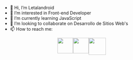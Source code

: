 - 👋 Hi, I’m Letalandroid
- 👀 I’m interested in Front-end Developer
- 🌱 I’m currently learning JavaScript
- 💞️ I’m looking to collaborate on Desarrollo de Sitios Web's
- 📫 How to reach me:

<div style="display:flex; justify-content:center;">
  <a href="https://twitter.com/letalandroid" target="_blank">
    <img src="https://logo-logos.com/wp-content/uploads/2016/11/Twitter_logo_blue_bird.png" width="50px">
  </a>
  <a href="https://www.instagram.com/carlosj_mm/" target="_blank">
    <img src="https://logo-logos.com/wp-content/uploads/2016/10/Instagram_logo_icon.png" width="50px">
  </a>
  <a href="https://www.twitch.tv/letalandroid" target="_blank">
    
  </a>
  <a href="https://www.youtube.com/channel/UCxO21Lt_MNFx2Plq13UHO-A" target="_blank">
    <img src="https://logo-logos.com/wp-content/uploads/2016/11/YouTube_icon_logo.png" width="55px">
  </a>
</div>
<!---
Letalandroid/Letalandroid is a ✨ special ✨ repository because its `README.md` (this file) appears on your GitHub profile.
You can click the Preview link to take a look at your changes.
--->
